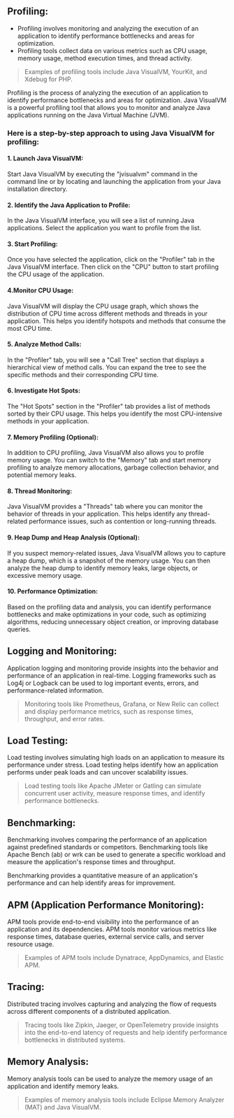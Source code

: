 ## Profiling:
* Profiling involves monitoring and analyzing the execution of an application to identify performance bottlenecks and areas for optimization.
* Profiling tools collect data on various metrics such as CPU usage, memory usage, method execution times, and thread activity.

> Examples of profiling tools include Java VisualVM, YourKit, and Xdebug for PHP.

Profiling is the process of analyzing the execution of an application to identify performance bottlenecks and areas for optimization. Java VisualVM is a powerful profiling tool that allows you to monitor and analyze Java applications running on the Java Virtual Machine (JVM). 

### Here is a step-by-step approach to using Java VisualVM for profiling:

#### 1. Launch Java VisualVM: 
Start Java VisualVM by executing the "jvisualvm" command in the command line or by locating and launching the application from your Java installation directory.

#### 2. Identify the Java Application to Profile: 
In the Java VisualVM interface, you will see a list of running Java applications. Select the application you want to profile from the list.

#### 3. Start Profiling: 
Once you have selected the application, click on the "Profiler" tab in the Java VisualVM interface. Then click on the "CPU" button to start profiling the CPU usage of the application.

#### 4.Monitor CPU Usage: 
Java VisualVM will display the CPU usage graph, which shows the distribution of CPU time across different methods and threads in your application. This helps you identify hotspots and methods that consume the most CPU time.

#### 5. Analyze Method Calls: 
In the "Profiler" tab, you will see a "Call Tree" section that displays a hierarchical view of method calls. You can expand the tree to see the specific methods and their corresponding CPU time.

#### 6. Investigate Hot Spots: 
The "Hot Spots" section in the "Profiler" tab provides a list of methods sorted by their CPU usage. This helps you identify the most CPU-intensive methods in your application.

#### 7. Memory Profiling (Optional): 
In addition to CPU profiling, Java VisualVM also allows you to profile memory usage. You can switch to the "Memory" tab and start memory profiling to analyze memory allocations, garbage collection behavior, and potential memory leaks.

#### 8. Thread Monitoring: 
Java VisualVM provides a "Threads" tab where you can monitor the behavior of threads in your application. This helps identify any thread-related performance issues, such as contention or long-running threads.

#### 9. Heap Dump and Heap Analysis (Optional): 
If you suspect memory-related issues, Java VisualVM allows you to capture a heap dump, which is a snapshot of the memory usage. You can then analyze the heap dump to identify memory leaks, large objects, or excessive memory usage.

#### 10. Performance Optimization: 
Based on the profiling data and analysis, you can identify performance bottlenecks and make optimizations in your code, such as optimizing algorithms, reducing unnecessary object creation, or improving database queries.


## Logging and Monitoring:
Application logging and monitoring provide insights into the behavior and performance of an application in real-time.
Logging frameworks such as Log4j or Logback can be used to log important events, errors, and performance-related information.

> Monitoring tools like Prometheus, Grafana, or New Relic can collect and display performance metrics, such as response times, throughput, and error rates.



## Load Testing:
Load testing involves simulating high loads on an application to measure its performance under stress.
Load testing helps identify how an application performs under peak loads and can uncover scalability issues.

> Load testing tools like Apache JMeter or Gatling can simulate concurrent user activity, measure response times, and identify performance bottlenecks.

## Benchmarking:

Benchmarking involves comparing the performance of an application against predefined standards or competitors.
Benchmarking tools like Apache Bench (ab) or wrk can be used to generate a specific workload and measure the application's response times and throughput.

Benchmarking provides a quantitative measure of an application's performance and can help identify areas for improvement.

## APM (Application Performance Monitoring):

APM tools provide end-to-end visibility into the performance of an application and its dependencies.
APM tools monitor various metrics like response times, database queries, external service calls, and server resource usage.

> Examples of APM tools include Dynatrace, AppDynamics, and Elastic APM.

## Tracing:

Distributed tracing involves capturing and analyzing the flow of requests across different components of a distributed application.

> Tracing tools like Zipkin, Jaeger, or OpenTelemetry provide insights into the end-to-end latency of requests and help identify performance bottlenecks in distributed systems.

## Memory Analysis:

Memory analysis tools can be used to analyze the memory usage of an application and identify memory leaks.

> Examples of memory analysis tools include Eclipse Memory Analyzer (MAT) and Java VisualVM.